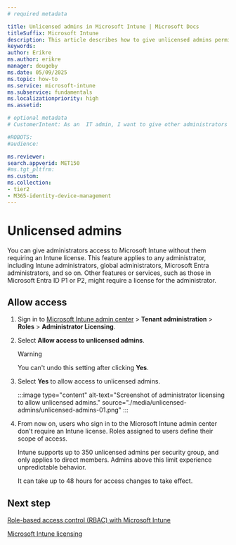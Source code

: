 ```yaml
---
# required metadata

title: Unlicensed admins in Microsoft Intune | Microsoft Docs
titleSuffix: Microsoft Intune
description: This article describes how to give unlicensed admins permissions to access Intune.
keywords:
author: Erikre
ms.author: erikre
manager: dougeby
ms.date: 05/09/2025
ms.topic: how-to
ms.service: microsoft-intune
ms.subservice: fundamentals
ms.localizationpriority: high
ms.assetid: 

# optional metadata
# CustomerIntent: As an  IT admin, I want to give other administrators access to Microsoft Intune without them requiring an Intune license so that right admins have the correct access. 

#ROBOTS:
#audience:

ms.reviewer:
search.appverid: MET150
#ms.tgt_pltfrm:
ms.custom:
ms.collection:
- tier2
- M365-identity-device-management
---
```


# Unlicensed admins

You can give administrators access to Microsoft Intune without them requiring an Intune license. This feature applies to any administrator, including Intune administrators, global administrators, Microsoft Entra administrators, and so on. Other features or services, such as those in Microsoft Entra ID P1 or P2, might require a license for the administrator.

## Allow access

1. Sign in to [Microsoft Intune admin center](https://go.microsoft.com/fwlink/?linkid=2109431) > **Tenant administration** > **Roles** > **Administrator Licensing**.
2. Select **Allow access to unlicensed admins**.

    > [!WARNING]
    > You can't undo this setting after clicking **Yes**.

3. Select **Yes** to allow access to unlicensed admins.

    :::image type="content" alt-text="Screenshot of administrator licensing to allow unlicensed admins." source="./media/unlicensed-admins/unlicensed-admins-01.png" :::

4. From now on, users who sign in to the Microsoft Intune admin center don't require an Intune license. Roles assigned to users define their scope of access.

   Intune supports up to 350 unlicensed admins per security group, and only applies to direct members. Admins above this limit experience unpredictable behavior.

   It can take up to 48 hours for access changes to take effect.

## Next step

[Role-based access control (RBAC) with Microsoft Intune](role-based-access-control.md)

[Microsoft Intune licensing](licenses.md)

